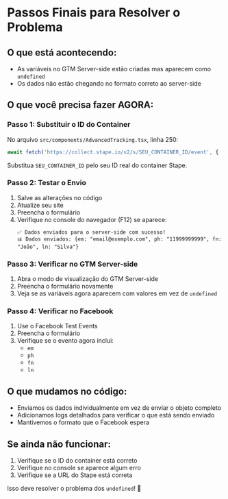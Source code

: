 # Passos Finais para Resolver o Problema

## O que está acontecendo:
- As variáveis no GTM Server-side estão criadas mas aparecem como `undefined`
- Os dados não estão chegando no formato correto ao server-side

## O que você precisa fazer AGORA:

### Passo 1: Substituir o ID do Container
No arquivo `src/components/AdvancedTracking.tsx`, linha 250:
```javascript
await fetch('https://collect.stape.io/v2/s/SEU_CONTAINER_ID/event', {
```
Substitua `SEU_CONTAINER_ID` pelo seu ID real do container Stape.

### Passo 2: Testar o Envio
1. Salve as alterações no código
2. Atualize seu site
3. Preencha o formulário
4. Verifique no console do navegador (F12) se aparece:
   ```
   ✅ Dados enviados para o server-side com sucesso!
   📊 Dados enviados: {em: "email@exemplo.com", ph: "11999999999", fn: "João", ln: "Silva"}
   ```

### Passo 3: Verificar no GTM Server-side
1. Abra o modo de visualização do GTM Server-side
2. Preencha o formulário novamente
3. Veja se as variáveis agora aparecem com valores em vez de `undefined`

### Passo 4: Verificar no Facebook
1. Use o Facebook Test Events
2. Preencha o formulário
3. Verifique se o evento agora inclui:
   - `em`
   - `ph` 
   - `fn`
   - `ln`

## O que mudamos no código:
- Enviamos os dados individualmente em vez de enviar o objeto completo
- Adicionamos logs detalhados para verificar o que está sendo enviado
- Mantivemos o formato que o Facebook espera

## Se ainda não funcionar:
1. Verifique se o ID do container está correto
2. Verifique no console se aparece algum erro
3. Verifique se a URL do Stape está correta

Isso deve resolver o problema dos `undefined`! 🚀